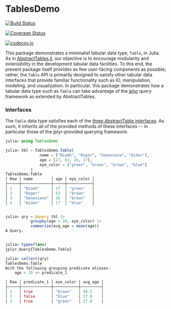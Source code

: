 # TablesDemo

[![Build Status](https://travis-ci.org/davidagold/TablesDemo.jl.svg?branch=master)](https://travis-ci.org/davidagold/TablesDemo.jl)

[![Coverage Status](https://coveralls.io/repos/davidagold/TablesDemo.jl/badge.svg?branch=master&service=github)](https://coveralls.io/github/davidagold/TablesDemo.jl?branch=master)

[![codecov.io](http://codecov.io/github/davidagold/TablesDemo.jl/coverage.svg?branch=master)](http://codecov.io/github/davidagold/TablesDemo.jl?branch=master)

This package demonstrates a minimalist tabular data type, `Table`, in Julia. As in [AbstractTables.jl](https://github.com/davidagold/AbstractTables.jl), our objective is to encourage modularity and extensibility in the development tabular data facilities. To this end, the present package itself provides as few user-facing components as possible; rather, the `Table` API is primarily designed to satisfy other tabular data interfaces that provide familiar functionality such as IO, manipulation, modeling, and visualization. In particular, this package demonstrates how a tabular data type such as `Table` can take advantage of the [jplyr](https://github.com/davidagold/jplyr.jl) query framework as extended by AbstractTables.

### Interfaces

The `Table` data type satisfies each of the [three AbstractTable interfaces](https://github.com/davidagold/AbstractTables.jl#interfaces). As such, it inherits all of the provided methods of these interfaces -- in particular those of the jplyr-provided querying framework:
```julia
julia> using TablesDemo

julia> tbl = TablesDemo.Table(
               name = ["Niamh", "Roger", "Genevieve", "Aiden"],
               age = [27, 63, 26, 17],
               eye_color = ["green", "brown", "brown", "blue"]
           )
TablesDemo.Table
│ Row │ name        │ age │ eye_color │
├─────┼─────────────┼─────┼───────────┤
│ 1   │ "Niamh"     │ 27  │ "green"   │
│ 2   │ "Roger"     │ 63  │ "brown"   │
│ 3   │ "Genevieve" │ 26  │ "brown"   │
│ 4   │ "Aiden"     │ 17  │ "blue"    │


julia> qry = @query tbl |>
           groupby(age > 20, eye_color) |>
           summarize(avg_age = mean(age))
A Query.


julia> typeof(ans)
jplyr.Query{TablesDemo.Table}

julia> collect(qry)
TablesDemo.Table
With the following grouping predicate aliases:
    age > 20 => predicate_1

│ Row │ predicate_1 │ eye_color │ avg_age │
├─────┼─────────────┼───────────┼─────────┤
│ 1   │ true        │ "brown"   │ 44.5    │
│ 2   │ false       │ "blue"    │ 17.0    │
│ 3   │ true        │ "green"   │ 27.0    │
```

